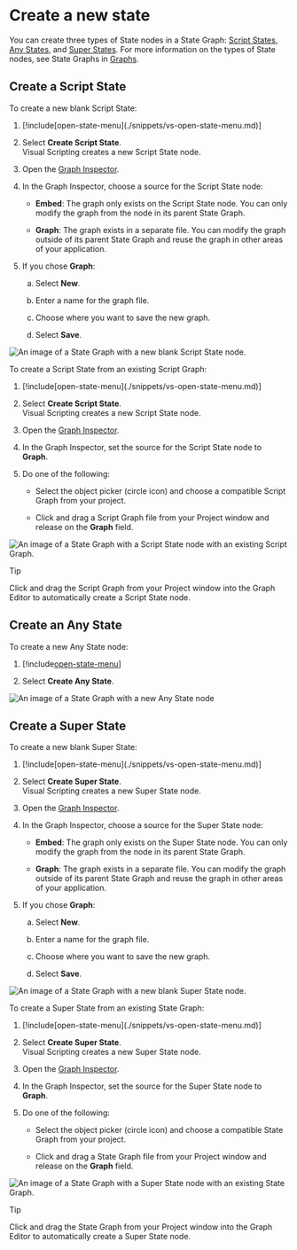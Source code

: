 # Create a new state 

You can create three types of State nodes in a State Graph: [Script States](#create-a-script-state), [Any States](#create-an-any-state), and [Super States](#create-a-super-state). For more information on the types of State nodes, see State Graphs in [Graphs](vs-graph-types.md#state-graphs).

## Create a Script State

To create a new blank Script State: 

<ol>
<li><p>[!include[open-state-menu](./snippets/vs-open-state-menu.md)]</p></li>
<li><p>Select <strong>Create Script State</strong>. <br/>Visual Scripting creates a new Script State node.</p></li>
<li><p>Open the <a href="vs-interface-overview.md#the-graph-inspector">Graph Inspector</a>.</p></li>
<li><p>In the Graph Inspector, choose a source for the Script State node:</p>
<ul>
<li><p><strong>Embed</strong>: The graph only exists on the Script State node. You can only modify the graph from the node in its parent State Graph.</p></li>
<li><p><strong>Graph</strong>: The graph exists in a separate file. You can modify the graph outside of its parent State Graph and reuse the graph in other areas of your application.</p></li>
</ul>
</li>
<li><p>If you chose <strong>Graph</strong>:</p>
<ol type="a">
<li><p>Select <strong>New</strong>.</p></li>
<li><p>Enter a name for the graph file.</p></li>
<li><p>Choose where you want to save the new graph.</p></li>
<li><p>Select <strong>Save</strong>.</p></li>
</ol></li>
</ol>

![An image of a State Graph with a new blank Script State node.](images/vs-blank-graph-script-state-example.png)


To create a Script State from an existing Script Graph: 

<ol>
<li><p>[!include[open-state-menu](./snippets/vs-open-state-menu.md)]</p></li>
<li><p>Select <strong>Create Script State</strong>. <br/>Visual Scripting creates a new Script State node.</p></li>
<li><p>Open the <a href="vs-interface-overview.md#the-graph-inspector">Graph Inspector</a>.</p></li>
<li><p>In the Graph Inspector, set the source for the Script State node to <strong>Graph</strong>.</p></li>
<li><p>Do one of the following:</p>
<ul>
<li><p>Select the object picker (circle icon) and choose a compatible Script Graph from your project.</p></li>
<li><p>Click and drag a Script Graph file from your Project window and release on the <strong>Graph</strong> field.</p></li>
</ul></li>
</ol>

![An image of a State Graph with a Script State node with an existing Script Graph.](images/vs-existing-graph-example-script-state.png)

> [!TIP]
> Click and drag the Script Graph from your Project window into the Graph Editor to automatically create a Script State node. 


## Create an Any State 

To create a new Any State node: 

1. [!include[open-state-menu](./snippets/vs-open-state-menu.md)] 

2. Select **Create Any State**. 

![An image of a State Graph with a new Any State node](images/vs-states-any-state-node.png)


## Create a Super State 

To create a new blank Super State: 

<ol>
<li><p>[!include[open-state-menu](./snippets/vs-open-state-menu.md)]</p></li>
<li><p>Select <strong>Create Super State</strong>. <br/>Visual Scripting creates a new Super State node.</p></li>
<li><p>Open the <a href="vs-interface-overview.md#the-graph-inspector">Graph Inspector</a>.</p></li>
<li><p>In the Graph Inspector, choose a source for the Super State node:</p>
<ul>
<li><p><strong>Embed</strong>: The graph only exists on the Super State node. You can only modify the graph from the node in its parent State Graph.</p></li>
<li><p><strong>Graph</strong>: The graph exists in a separate file. You can modify the graph outside of its parent State Graph and reuse the graph in other areas of your application.</p></li>
</ul>
</li>
<li><p>If you chose <strong>Graph</strong>:</p>
<ol type="a">
<li><p>Select <strong>New</strong>.</p></li>
<li><p>Enter a name for the graph file.</p></li>
<li><p>Choose where you want to save the new graph.</p></li>
<li><p>Select <strong>Save</strong>.</p></li>
</ol></li>
</ol>

![An image of a State Graph with a new blank Super State node.](images/vs-blank-graph-super-state-example.png)

To create a Super State from an existing State Graph: 

<ol>
<li><p>[!include[open-state-menu](./snippets/vs-open-state-menu.md)]</p></li>
<li><p>Select <strong>Create Super State</strong>. <br/>Visual Scripting creates a new Super State node.</p></li>
<li><p>Open the <a href="vs-interface-overview.md#the-graph-inspector">Graph Inspector</a>.</p></li>
<li><p>In the Graph Inspector, set the source for the Super State node to <strong>Graph</strong>.</p></li>
<li><p>Do one of the following:</p>
<ul>
<li><p>Select the object picker (circle icon) and choose a compatible State Graph from your project.</p></li>
<li><p>Click and drag a State Graph file from your Project window and release on the <strong>Graph</strong> field.</p></li>
</ul></li>
</ol>

![An image of a State Graph with a Super State node with an existing State Graph.](images/vs-existing-graph-example-super-state.png)

> [!TIP]
> Click and drag the State Graph from your Project window into the Graph Editor to automatically create a Super State node. 
